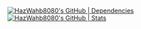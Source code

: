 [![HazWahb8080's GitHub | Dependencies](https://stats.quine.sh/HazWahb8080/dependencies?theme=dark)](https://quine.sh?utm_source=widgets&utm_campaign=HazWahb8080)
[![HazWahb8080's GitHub | Stats](https://stats.quine.sh/HazWahb8080/github?theme=dark)](https://quine.sh?utm_source=widgets&utm_campaign=HazWahb8080)

